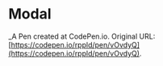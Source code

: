 # Modal
 _A Pen created at CodePen.io. Original URL: [https://codepen.io/rppld/pen/vOvdyQ](https://codepen.io/rppld/pen/vOvdyQ).

 